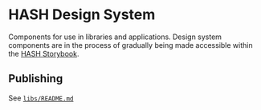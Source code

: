 [hash storybook]: https://hash.design/?utm_medium=organic&utm_source=github_readme_hash-repo_design-system

# HASH Design System

Components for use in libraries and applications. Design system components are in the process of gradually being made accessible within the [HASH Storybook].

## Publishing

See [`libs/README.md`](../../README.md#publishing)
